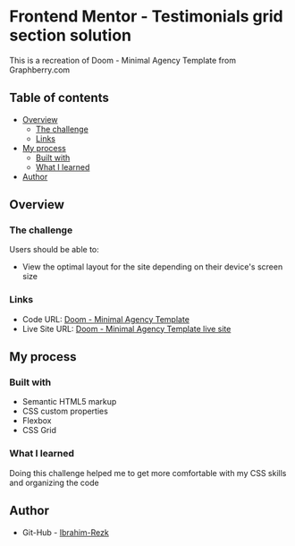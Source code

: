 # Frontend Mentor - Testimonials grid section solution

This is a recreation of Doom - Minimal Agency Template from Graphberry.com


## Table of contents

-   [Overview](#overview)
    -   [The challenge](#the-challenge)
    -   [Links](#links)
-   [My process](#my-process)
    -   [Built with](#built-with)
    -   [What I learned](#what-i-learned)
-   [Author](#author)

## Overview

### The challenge

Users should be able to:

-   View the optimal layout for the site depending on their device's screen size


### Links

- Code URL: [Doom - Minimal Agency Template](https://github.com/Ibrahim-Rezq/Doom-Template)
- Live Site URL: [Doom - Minimal Agency Template live site](https://ibrahim-rezq.github.io/Doom-Template/)

## My process

### Built with

-   Semantic HTML5 markup
-   CSS custom properties
-   Flexbox
-   CSS Grid

### What I learned

Doing this challenge helped me to get more comfortable with my CSS skills and organizing the code

## Author

-   Git-Hub - [Ibrahim-Rezk](https://github.com/Ibrahim-Rezq)
